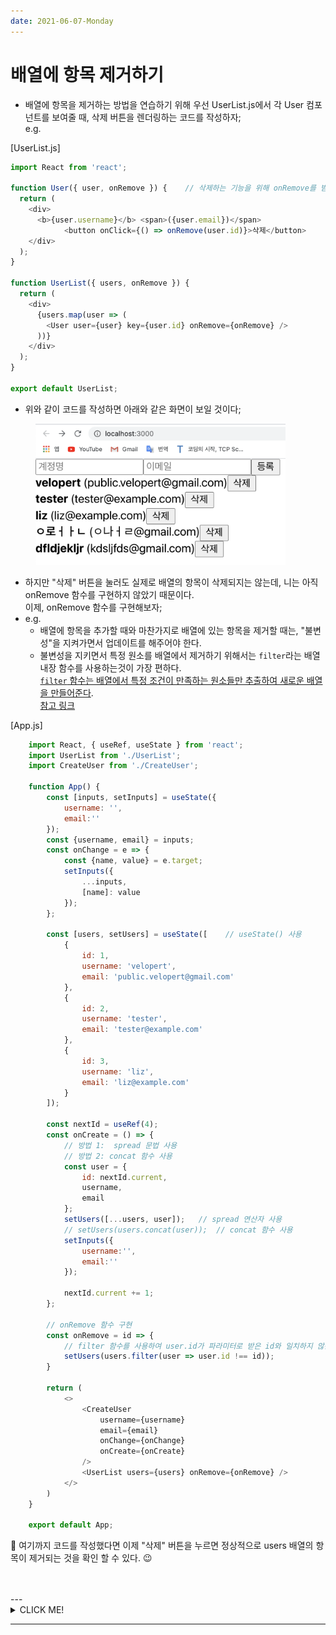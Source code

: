 ```yaml
---
date: 2021-06-07-Monday
---
```


# 배열에 항목 제거하기
- 배열에 항목을 제거하는 방법을 연습하기 위해 우선 UserList.js에서 각 User 컴포넌트를 보여줄 때, 삭제 버튼을 렌더링하는 코드를 작성하자;     
e.g.

[UserList.js]

```javascript
import React from 'react';

function User({ user, onRemove }) {    // 삭제하는 기능을 위해 onRemove를 받아온다 
  return (
    <div>
      <b>{user.username}</b> <span>({user.email})</span>
			<button onClick={() => onRemove(user.id)}>삭제</button>
    </div>
  );
}

function UserList({ users, onRemove }) {
  return (
    <div>
      {users.map(user => (
        <User user={user} key={user.id} onRemove={onRemove} />
      ))}
    </div>
  );
}

export default UserList;
```
- 위와 같이 코드를 작성하면 아래와 같은 화면이 보일 것이다; 
<div style="padding-left: 40px;">
	<img src="./images/배열항목제거하기연습.png" alt="배열항목제거하기연습" style="width: 400px;" />	
</div>

- 하지만 "삭제" 버튼을 눌러도 실제로 배열의 항목이 삭제되지는 않는데, 니는 아직 onRemove 함수를 구현하지 않았기 때문이다.    
이제, onRemove 함수를 구현해보자;   
- e.g.   
	- 배열에 항목을 추가할 때와 마찬가지로 배열에 있는 항목을 제거할 때는, "불변성"을 지켜가면서 업데이트를 해주어야 한다.
	- 불변성을 지키면서 특정 원소를 배열에서 제거하기 위해서는 `filter`라는 배열 내장 함수를 사용하는것이 가장 편하다.    
	<u>`filter` 함수는 배열에서 특정 조건이 만족하는 원소들만 추출하여 새로운 배열을 만들어준다</u>.    
	[참고 링크](https://developer.mozilla.org/ko/docs/Web/JavaScript/Reference/Global_Objects/Array/filter)

[App.js] 

```javascript
	import React, { useRef, useState } from 'react';   
	import UserList from './UserList';
	import CreateUser from './CreateUser';

	function App() {
		const [inputs, setInputs] = useState({
			username: '',
			email:''
		});
		const {username, email} = inputs;
		const onChange = e => {
			const {name, value} = e.target;
			setInputs({
				...inputs,
				[name]: value
			});
		};

		const [users, setUsers] = useState([    // useState() 사용 
			{
				id: 1,
				username: 'velopert',
				email: 'public.velopert@gmail.com'
			},
			{
				id: 2,
				username: 'tester',
				email: 'tester@example.com'
			},
			{
				id: 3,
				username: 'liz',
				email: 'liz@example.com'
			}
		]);

		const nextId = useRef(4);
		const onCreate = () => {
			// 방법 1:  spread 문법 사용 
			// 방법 2: concat 함수 사용 
			const user = {
				id: nextId.current,
				username,
				email
			};
			setUsers([...users, user]);   // spread 연산자 사용 
			// setUsers(users.concat(user));  // concat 함수 사용
			setInputs({
				username:'',
				email:''
			});

			nextId.current += 1;
		};

		// onRemove 함수 구현 
		const onRemove = id => {
			// filter 함수를 사용하여 user.id가 파라미터로 받은 id와 일치하지 않는 원소만 추출해서 새로운 배열을 만든다
			setUsers(users.filter(user => user.id !== id));
		}

		return (
			<>
				<CreateUser 
					username={username}
					email={email}
					onChange={onChange}
					onCreate={onCreate}
				/>
				<UserList users={users} onRemove={onRemove} />
			</>
		)
	}

	export default App;
```
📌 여기까지 코드를 작성했다면 이제 "삭제" 버튼을 누르면 정상적으로 users 배열의 항목이 제거되는 것을 확인 할 수 있다. 😉

<br>
<br>
---
<details>
	<summary>CLICK ME!</summary>

- cf. 
	- https://react.vlpt.us/basic/14-array-remove.html
	- https://xiubindev.tistory.com/99

</details>

---

